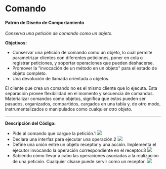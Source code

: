 # Comando
#### Patrón de Diseño de Comportamiento
*Conserva una petición de comando como un objeto.*

**Objetivos:**
- Conservar una petición de comando como un objeto, lo cuál permite parametrizar clientes con diferentes peticiones, poner en cola o registrar peticiones, y soportar operaciones que pueden deshacerse.
- Promover la "invocación de un método en un objeto" para el estado de objeto completo.
- Una devolución de llamada orientada a objetos.

El cliente que crea un comando no es el mismo cliente que lo ejecuta. Esta separación provee flexibilidad en el momento y secuencia de comandos. Materializar comandos como objetos, significa que estos pueden ser pasados, organizados, compartidos, cargados en una tabla y, de otro modo, instrumentalizados o manipulados como cualquier otro objeto.

---
**Descripción del Código:**
- Pide al comando que cargue la petición.1
![](https://pandao.github.io/editor.md/images/logos/editormd-logo-180x180.png)
- Declara una interfaz para ejecutar una operación.2
![](https://pandao.github.io/editor.md/images/logos/editormd-logo-180x180.png)
- Define una unión entre un objeto receptor y una acción. Implementa el ejecutor invocando la operación correspondiente en el receptor.3
![](https://pandao.github.io/editor.md/images/logos/editormd-logo-180x180.png)
- Sabiendo cómo llevar a cabo las operaciones asociadas a la realización de una petición. Cualquier clsase puede servir como un receptor.
![](https://pandao.github.io/editor.md/images/logos/editormd-logo-180x180.png)